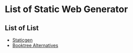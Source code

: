 # List of Static Web Generator

## List of List
- [Staticgen](https://www.staticgen.com/)
- [Booktree Alternatives](http://booktree.github.io/alternatives/)



